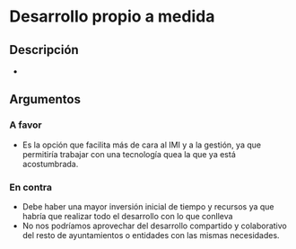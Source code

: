 # Desarrollo propio a medida

## Descripción


-   

## Argumentos

### A favor

-   Es la opción que facilita más de cara al IMI y a la gestión, ya que permitiría trabajar con una tecnología quea la que ya está acostumbrada. 


### En contra

-   Debe haber una mayor inversión inicial de tiempo y recursos ya que habría que realizar todo el desarrollo con lo que conlleva 
-   No nos podríamos aprovechar del desarrollo compartido y colaborativo del resto de ayuntamientos o entidades con las mismas necesidades. 